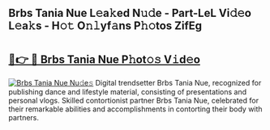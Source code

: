 ## Brbs Tania Nue L𝚎a𝚔ed N𝚞𝚍e - Part-LeL Vi𝚍𝚎o L𝚎a𝚔s - H𝚘𝚝 O𝚗𝚕yf𝚊ns P𝚑𝚘tos ZifEg

# <h2><a href="http://kf4koyl.oniu.top/?m=Brbs+Tania+Nue">🔗👉 🔴 Brbs Tania Nue P𝚑ot𝚘𝚜 V𝚒d𝚎o</a></h2>

[![Brbs Tania Nue Nu𝚍e𝚜](https://i.imgur.com/0qMVB7G.gif)](http://kf4koyl.oniu.top/?m=Brbs+Tania+Nue)
Digital trendsetter Brbs Tania Nue, recognized for publishing dance and lifestyle material, consisting of presentations and personal vlogs. Skilled contortionist partner Brbs Tania Nue, celebrated for their remarkable abilities and accomplishments in contorting their body with partners.  
